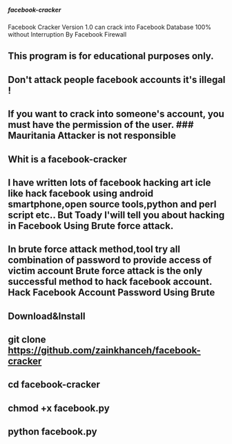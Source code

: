 ##### facebook-cracker
Facebook Cracker Version 1.0 can crack into Facebook Database 100% without Interruption By Facebook Firewall

## This program is for educational purposes only.
## Don't attack people facebook accounts it's illegal ! 
## If you want to crack into someone's account, you must have the permission of the user. ### Mauritania Attacker is not responsible

## Whit is a facebook-cracker

## I have written lots of facebook hacking art icle like hack facebook using android smartphone,open source tools,python and perl script etc.. But Toady I'will tell you about hacking in Facebook Using Brute force attack.
## In brute force attack method,tool try all combination of password to provide access of victim account Brute force attack is the only successful method to hack facebook account. Hack Facebook Account Password Using Brute

## Download&Install

## git clone https://github.com/zainkhanceh/facebook-cracker
   
## cd facebook-cracker

## chmod +x facebook.py

## python facebook.py
